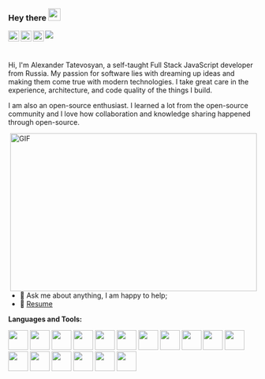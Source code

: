 ### Hey there <img src="https://media.giphy.com/media/hvRJCLFzcasrR4ia7z/giphy.gif" width="25px">
<a href="https://www.linkedin.com/in/aleksandr-tatevosian-799410200/">
  <img align="left" alt="Alexander's LinkedIN" width="22px" src="https://cdn.icon-icons.com/icons2/99/PNG/512/linkedin_socialnetwork_17441.png" />
</a>
<a href="https://hh.ru/resume/a9724722ff06ab0f500039ed1f514173763355">
  <img align="left" alt="Alexander's HeadHunter" width="22px" src="https://upload.wikimedia.org/wikipedia/commons/thumb/7/79/HeadHunter_logo.png/480px-HeadHunter_logo.png" />
</a>
<a href="https://www.instagram.com/developer_tatevosyan/">
  <img align="left" alt="Alexander's Instagram" width="22px" src="https://cdn.icon-icons.com/icons2/1753/PNG/512/iconfinder-social-media-applications-3instagram-4102579_113804.png" />
</a>

![](https://visitor-badge.glitch.me/badge?page_id=mangaka585.mangaka585.github.io)

<br />

Hi, I'm Alexander Tatevosyan, a self-taught Full Stack JavaScript developer from Russia. My passion for software lies with dreaming up ideas and making them come true with modern technologies. I take great care in the experience, architecture, and code quality of the things I build.

I am also an open-source enthusiast. I learned a lot from the open-source community and I love how collaboration and knowledge sharing happened through open-source.


  <img align="right" alt="GIF" src="https://i.pinimg.com/originals/36/31/07/36310719e3f32b1ad13c9ef39db5f859.gif" width="500" height="320" />
  
- 💬 Ask me about anything, I am happy to help;
- 📝 [Resume](https://hh.ru/resume/a9724722ff06ab0f500039ed1f514173763355)

**Languages and Tools:**  

<code><img height="40" src="https://cdn.icon-icons.com/icons2/2415/PNG/512/react_original_logo_icon_146374.png"></code>
<code><img height="40" src="https://cdn.icon-icons.com/icons2/2415/PNG/512/redux_original_logo_icon_146365.png"></code>
<code><img height="40" src="https://cdn.icon-icons.com/icons2/2108/PNG/512/javascript_icon_130900.png"></code>
<code><img height="40" src="https://cdn.icon-icons.com/icons2/2415/PNG/512/nodejs_plain_wordmark_logo_icon_146410.png"></code>
<code><img height="40" src="https://cdn.icon-icons.com/icons2/2415/PNG/512/jquery_original_wordmark_logo_icon_146447.png"></code>
<code><img height="40" src="https://cdn.icon-icons.com/icons2/2415/PNG/512/bootstrap_plain_wordmark_logo_icon_146620.png"></code>
<code><img height="40" src="https://cdn.icon-icons.com/icons2/2415/PNG/512/sass_original_logo_icon_146350.png"></code>
<code><img height="40" src="https://cdn.icon-icons.com/icons2/2107/PNG/512/file_type_css_icon_130661.png"></code>
<code><img height="40" src="https://cdn.icon-icons.com/icons2/2107/PNG/512/file_type_html_icon_130541.png"></code>
<code><img height="40" src="https://cdn.icon-icons.com/icons2/2415/PNG/512/yarn_original_wordmark_logo_icon_146288.png"></code>
<code><img height="40" src="https://cdn.icon-icons.com/icons2/2415/PNG/512/npm_original_wordmark_logo_icon_146402.png"></code>
<code><img height="40" src="https://cdn.icon-icons.com/icons2/2415/PNG/512/gulp_plain_logo_icon_146485.png"></code>
<code><img height="40" src="https://cdn.icon-icons.com/icons2/2415/PNG/512/grunt_original_wordmark_logo_icon_146489.png"></code>
<code><img height="40" src="https://cdn.icon-icons.com/icons2/2415/PNG/512/webpack_original_logo_icon_146300.png"></code>
<code><img height="40" src="https://cdn.icon-icons.com/icons2/2107/PNG/512/file_type_git_icon_130581.png"></code>
<code><img height="40" src="https://cdn.icon-icons.com/icons2/2107/PNG/512/file_type_php_icon_130266.png"></code>
<code><img height="40" src="https://cdn.icon-icons.com/icons2/1381/PNG/512/mysqlworkbench_93532.png"></code>
